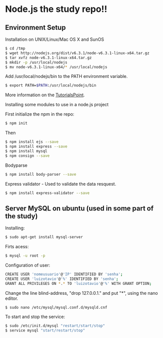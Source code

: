 # Node.js the study repo!!

## Environment Setup

Installation on UNIX/Linux/Mac OS X and SunOS

```sh
$ cd /tmp
$ wget http://nodejs.org/dist/v6.3.1/node-v6.3.1-linux-x64.tar.gz
$ tar xvfz node-v6.3.1-linux-x64.tar.gz
$ mkdir -p /usr/local/nodejs
$ mv node-v6.3.1-linux-x64/* /usr/local/nodejs
```

Add /usr/local/nodejs/bin to the PATH environment variable.

```sh
$ export PATH=$PATH:/usr/local/nodejs/bin
```

More information on the [TutorialsPoint](https://www.tutorialspoint.com/nodejs/nodejs_environment_setup.htm).

Installing some modules to use in a node.js project

First initialize the npm in the repo:

```sh
$ npm init
```

Then

```sh
$ npm install ejs --save
$ npm install express --save
$ npm install mysql
$ npm consign --save
```

Bodyparse

```sh
$ npm install body-parser --save
```

Express validator
	- Used to validate the data resquest.

```sh
$ npm install express-validator --save 
```

## Server MySQL on ubuntu (used in some part of the study)

Installing:

```sh
$ sudo apt-get install mysql-server
```

Firts acess:

```sh
$ mysql -u root -p
```

Configuration of user:

```sh
CREATE USER 'nomeusuario'@'IP' IDENTIFIED BY 'senha';
CREATE USER 'luizotavio'@'%' IDENTIFIED BY 'senha';
GRANT ALL PRIVILEGES ON *.* TO 'luizotavio'@'%' WITH GRANT OPTION;
```

Change the line blind-address, "drop 127.0.0.1." and put "*", using the nano editor.
```sh
$ sudo nano /etc/mysql/mysql.conf.d/mysqld.cnf
```

To start and stop the service:
```sh
$ sudo /etc/init.d/mysql "restart/start/stop"
$ service mysql "start/restart/stop"
```
